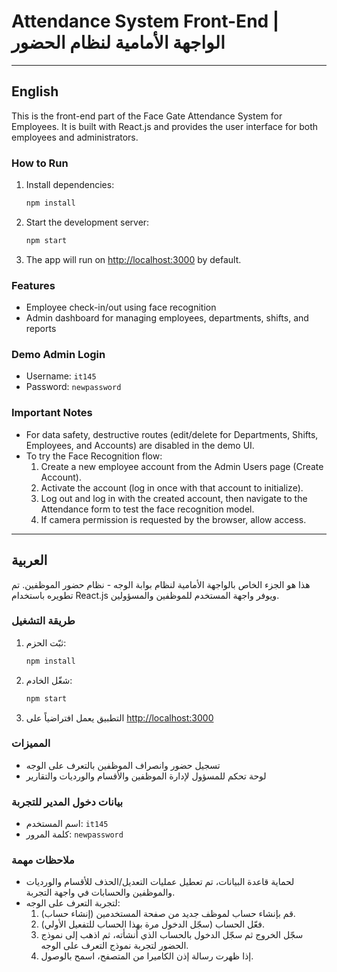 # Attendance System Front-End | الواجهة الأمامية لنظام الحضور

---

## English

This is the front-end part of the Face Gate Attendance System for Employees. It is built with React.js and provides the user interface for both employees and administrators.

### How to Run

1. Install dependencies:
   ```bash
   npm install
   ```
2. Start the development server:
   ```bash
   npm start
   ```
3. The app will run on [http://localhost:3000](http://localhost:3000) by default.

### Features

- Employee check-in/out using face recognition
- Admin dashboard for managing employees, departments, shifts, and reports

### Demo Admin Login

- Username: `it145`
- Password: `newpassword`

### Important Notes

- For data safety, destructive routes (edit/delete for Departments, Shifts, Employees, and Accounts) are disabled in the demo UI.
- To try the Face Recognition flow:
  1. Create a new employee account from the Admin Users page (Create Account).
  2. Activate the account (log in once with that account to initialize).
  3. Log out and log in with the created account, then navigate to the Attendance form to test the face recognition model.
  4. If camera permission is requested by the browser, allow access.

---

## العربية

هذا هو الجزء الخاص بالواجهة الأمامية لنظام بوابة الوجه - نظام حضور الموظفين. تم تطويره باستخدام React.js ويوفر واجهة المستخدم للموظفين والمسؤولين.

### طريقة التشغيل

1. ثبّت الحزم:
   ```bash
   npm install
   ```
2. شغّل الخادم:
   ```bash
   npm start
   ```
3. التطبيق يعمل افتراضياً على [http://localhost:3000](http://localhost:3000)

### المميزات

- تسجيل حضور وانصراف الموظفين بالتعرف على الوجه
- لوحة تحكم للمسؤول لإدارة الموظفين والأقسام والورديات والتقارير

### بيانات دخول المدير للتجربة

- اسم المستخدم: `it145`
- كلمة المرور: `newpassword`

### ملاحظات مهمة

- لحماية قاعدة البيانات، تم تعطيل عمليات التعديل/الحذف للأقسام والورديات والموظفين والحسابات في واجهة التجربة.
- لتجربة التعرف على الوجه:
  1. قم بإنشاء حساب لموظف جديد من صفحة المستخدمين (إنشاء حساب).
  2. فعّل الحساب (سجّل الدخول مرة بهذا الحساب للتفعيل الأولي).
  3. سجّل الخروج ثم سجّل الدخول بالحساب الذي أنشأته، ثم اذهب إلى نموذج الحضور لتجربة نموذج التعرف على الوجه.
  4. إذا ظهرت رسالة إذن الكاميرا من المتصفح، اسمح بالوصول.
